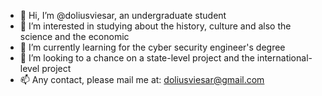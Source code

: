 - 👋 Hi, I’m @doliusviesar, an undergraduate student
- 👀 I’m interested in studying about the history, culture and also the science and the economic
- 🌱 I’m currently learning for the cyber security engineer's degree
- 💞️ I’m looking to a chance on a state-level project and the international-level project
- 📫 Any contact, please mail me at: doliusviesar@gmail.com

<!---
doliusviesar/doliusviesar is a ✨ special ✨ repository because its `README.md` (this file) appears on your GitHub profile.
You can click the Preview link to take a look at your changes.
--->
